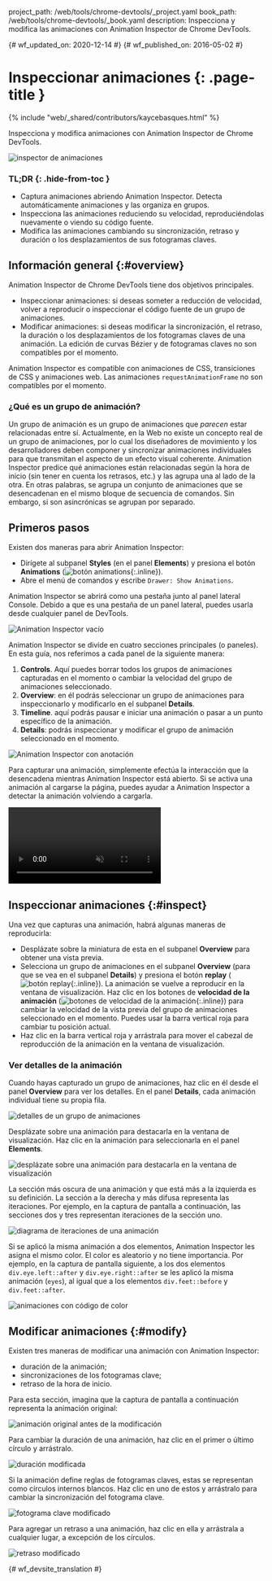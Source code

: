 project_path: /web/tools/chrome-devtools/_project.yaml
book_path: /web/tools/chrome-devtools/_book.yaml
description: Inspecciona y modifica las animaciones con Animation Inspector de Chrome DevTools.

{# wf_updated_on: 2020-12-14 #}
{# wf_published_on: 2016-05-02 #}

# Inspeccionar animaciones {: .page-title }

{% include "web/_shared/contributors/kaycebasques.html" %}

Inspecciona y modifica animaciones con Animation Inspector
de Chrome DevTools.

![inspector de animaciones](imgs/animation-inspector.png)


### TL;DR {: .hide-from-toc }
- Captura animaciones abriendo Animation Inspector. Detecta automáticamente animaciones y las organiza en grupos.
- Inspecciona las animaciones reduciendo su velocidad, reproduciéndolas nuevamente o viendo su código fuente.
- Modifica las animaciones cambiando su sincronización, retraso y duración o los desplazamientos de sus fotogramas claves.


## Información general {:#overview}

Animation Inspector de Chrome DevTools tiene dos objetivos principales. 

* Inspeccionar animaciones: si deseas someter a reducción de velocidad, volver a reproducir o inspeccionar el 
  código fuente de un grupo de animaciones. 
* Modificar animaciones: si deseas modificar la sincronización, el retraso, la duración o los desplazamientos de 
    los fotogramas claves de una animación. La edición de curvas Bézier y de fotogramas claves 
  no son compatibles por el momento. 

Animation Inspector es compatible con animaciones de CSS,
transiciones de CSS y animaciones web. Las animaciones `requestAnimationFrame` 
no son compatibles por el momento.

### ¿Qué es un grupo de animación?

Un grupo de animación es un grupo de animaciones que 
*parecen* estar relacionadas entre sí. Actualmente, en la Web no existe un concepto real
de un grupo de animaciones, por lo cual los diseñadores de movimiento y los desarrolladores deben componer 
y sincronizar animaciones individuales para que transmitan el aspecto de un efecto visual 
coherente. Animation Inspector predice qué animaciones están relacionadas según la 
hora de inicio (sin tener en cuenta los retrasos, etc.) y las agrupa una al lado de la otra.
En otras palabras, se agrupa un conjunto de animaciones que se desencadenan en el mismo bloque de secuencia de 
comandos. Sin embargo, si son asincrónicas 
se agrupan por separado. 

## Primeros pasos

Existen dos maneras para abrir Animation Inspector:

* Dirígete al subpanel **Styles** (en el panel **Elements**) y presiona el botón 
  **Animations** (![botón 
  animations](imgs/animations-button.png){:.inline}). 
* Abre el menú de comandos y escribe `Drawer: Show Animations`. 

Animation Inspector se abrirá como una pestaña junto al panel lateral Console. Debido a que
es una pestaña de un panel lateral, puedes usarla desde cualquier panel de DevTools. 

![Animation Inspector vacío](imgs/empty-ai.png)

Animation Inspector se divide en cuatro secciones principales (o paneles). En esta guía,
nos referimos a cada panel de la siguiente manera:

1. **Controls**. Aquí puedes borrar todos los grupos de animaciones capturadas 
   en el momento o cambiar la velocidad del grupo de animaciones seleccionado.
2. **Overview**: en él podrás seleccionar un grupo de animaciones para inspeccionarlo 
   y modificarlo en el subpanel **Details**.
3. **Timeline**. aquí podrás pausar e iniciar una animación o pasar a un punto específico 
   de la animación.
4. **Details**: podrás inspeccionar y modificar el grupo de animación
   seleccionado en el momento. 

![Animation Inspector con anotación](imgs/annotated-animation-inspector.png)

Para capturar una animación, simplemente efectúa la interacción que la desencadena
mientras Animation Inspector está abierto. Si se activa una animación al cargarse 
la página, puedes ayudar a Animation Inspector a detectar la animación 
volviendo a cargarla. 

<video src="animations-img/capture-animations.mp4"
       autoplay loop muted controls></video>

## Inspeccionar animaciones {:#inspect}

Una vez que capturas una animación, habrá algunas maneras de reproducirla:

* Desplázate sobre la miniatura de esta en el subpanel **Overview** para obtener una vista previa.
* Selecciona un grupo de animaciones en el subpanel **Overview** (para que se vea en el subpanel
  **Details**) y presiona el botón **replay**
  (![botón replay](imgs/replay-button.png){:.inline}). La animación se vuelve a reproducir
  en la ventana de visualización.
  Haz clic en los botones de **velocidad de la animación** (![botones de velocidad 
  de la animación](imgs/animation-speed-buttons.png){:.inline}) para cambiar la velocidad de la 
  vista previa del grupo de animaciones seleccionado en el momento. Puedes usar la barra vertical 
  roja para cambiar tu posición actual. 
* Haz clic en la barra vertical roja y arrástrala para mover el cabezal de reproducción de la animación en la ventana de visualización. 

### Ver detalles de la animación

Cuando hayas capturado un grupo de animaciones, haz clic en él desde el panel **Overview** 
para ver los detalles. En el panel **Details**, cada animación individual tiene
su propia fila. 

![detalles de un grupo de animaciones](imgs/animation-group-details.png)

Desplázate sobre una animación para destacarla en la ventana de visualización. Haz clic en la animación
para seleccionarla en el panel **Elements**. 

![desplázate sobre una animación para destacarla en 
la ventana de visualización](imgs/highlight-animation.png)

La sección más oscura de una animación y que está más a la izquierda es su definición. La sección
a la derecha y más difusa representa las iteraciones. Por ejemplo, en la 
captura de pantalla a continuación, las secciones dos y tres representan iteraciones de la sección uno. 

![diagrama de iteraciones de una animación](imgs/animation-iterations.png)

Si se aplicó la misma animación a dos elementos, Animation 
Inspector les asigna el mismo color. El color es aleatorio y 
no tiene importancia.
Por ejemplo, en la captura de pantalla siguiente, a los dos elementos `div.eye.left::after` 
y `div.eye.right::after` se les aplicó la misma animación (`eyes`), 
al igual que a los elementos `div.feet::before` y `div.feet::after`. 

![animaciones con código de color](imgs/color-coded-animations.png)

## Modificar animaciones {:#modify}

Existen tres maneras de modificar una animación con Animation Inspector:

* duración de la animación;
* sincronizaciones de los fotogramas clave;
* retraso de la hora de inicio.

Para esta sección, imagina que la captura de pantalla a continuación representa la animación
original:

![animación original antes de la modificación](imgs/modify-original.png)

Para cambiar la duración de una animación, haz clic en el primer o último círculo 
y arrástralo.

![duración modificada](imgs/modify-duration.png)

Si la animación define reglas de fotogramas claves, estas se representan como
círculos internos blancos. Haz clic en uno de estos y arrástralo para cambiar la sincronización del 
fotograma clave.

![fotograma clave modificado](imgs/modify-keyframe.png)

Para agregar un retraso a una animación, haz clic en ella y arrástrala a cualquier lugar, a excepción de los 
círculos. 

![retraso modificado](imgs/modify-delay.png)


{# wf_devsite_translation #}
